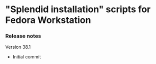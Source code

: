 # "Splendid installation" scripts for Fedora Workstation

### Release notes

Version 38.1
  - Initial commit
